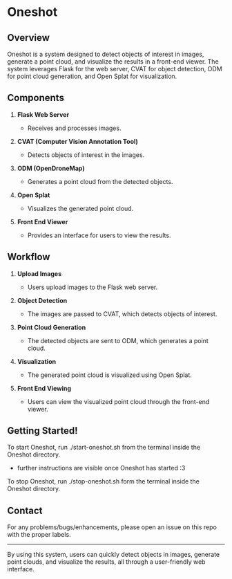# Oneshot 

## Overview
Oneshot is a system designed to detect objects of interest in images, generate a point cloud, and visualize the results in a front-end viewer. The system leverages Flask for the web server, CVAT for object detection, ODM for point cloud generation, and Open Splat for visualization.

## Components

1. **Flask Web Server**
   - Receives and processes images.

2. **CVAT (Computer Vision Annotation Tool)**
   - Detects objects of interest in the images.

3. **ODM (OpenDroneMap)**
   - Generates a point cloud from the detected objects.

4. **Open Splat**
   - Visualizes the generated point cloud.

5. **Front End Viewer**
   - Provides an interface for users to view the results.

## Workflow

1. **Upload Images**
   - Users upload images to the Flask web server.
   
2. **Object Detection**
   - The images are passed to CVAT, which detects objects of interest.

3. **Point Cloud Generation**
   - The detected objects are sent to ODM, which generates a point cloud.

4. **Visualization**
   - The generated point cloud is visualized using Open Splat.
   
5. **Front End Viewing**
   - Users can view the visualized point cloud through the front-end viewer.

## Getting Started!

To start Oneshot, run ./start-oneshot.sh from the terminal inside the Oneshot directory.
   - further instructions are visible once Oneshot has started :3

To stop Oneshot, run ./stop-oneshot.sh form the terminal inside the Oneshot directory.


## Contact

For any problems/bugs/enhancements, please open an issue on this repo with the proper labels.

---

By using this system, users can quickly detect objects in images, generate point clouds, and visualize the results, all through a user-friendly web interface.
